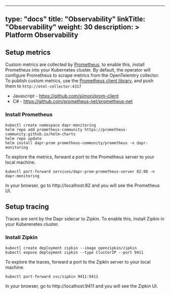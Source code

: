 
---
type: "docs"
title: "Observability"
linkTitle: "Observability"
weight: 30
description: >
    Platform Observability
---


## Setup metrics

Custom metrics are collected by [Prometheus](https://prometheus.io/), to enable this, install Prometheus into your Kubernetes cluster.  By default, the operator will configure Prometheus to scrape metrics from the OpenTelemtry collector.
To publish custom metrics, use the [Prometheus client library](https://prometheus.io/docs/instrumenting/clientlibs/), and push them to `http://otel-collector:4317`

- Javascript - https://github.com/siimon/prom-client
- C# - https://github.com/prometheus-net/prometheus-net

### Install Prometheus

```
kubectl create namespace dapr-monitoring
helm repo add prometheus-community https://prometheus-community.github.io/helm-charts
helm repo update
helm install dapr-prom prometheus-community/prometheus -n dapr-monitoring
```

To explore the metrics, forward a port to the Prometheus server to your local machine.

```
kubectl port-forward services/dapr-prom-prometheus-server 82:80 -n dapr-monitoring
```

In your browser, go to http://localhost:82 and you will see the Prometheus UI.

## Setup tracing

Traces are sent by the Dapr sidecar to Zipkin.  To enable this, install Zipkin in your Kuberenetes cluster.

### Install Zipkin

```
kubectl create deployment zipkin --image openzipkin/zipkin
kubectl expose deployment zipkin --type ClusterIP --port 9411
```

To explore the traces, forward a port to the Zipkin server to your local machine.

```
kubectl port-forward svc/zipkin 9411:9411
```

In your browser, go to http://localhost:9411 and you will see the Zipkin UI.
